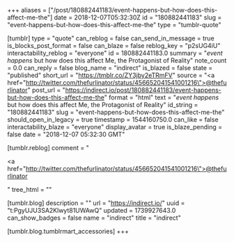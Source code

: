+++
aliases = ["/post/180882441183/event-happens-but-how-does-this-affect-me-the"]
date = 2018-12-07T05:32:30Z
id = "180882441183"
slug = "event-happens-but-how-does-this-affect-me-the"
type = "tumblr-quote"

[tumblr]
type = "quote"
can_reblog = false
can_send_in_message = true
is_blocks_post_format = false
can_blaze = false
reblog_key = "p2sUG4iU"
interactability_reblog = "everyone"
id = 180882441183.0
summary = "*event happens* but how does this affect Me, the Protagonist of Reality"
note_count = 0.0
can_reply = false
blog_name = "indirect"
is_blazed = false
state = "published"
short_url = "https://tmblr.co/ZY3jby2eTRmFV"
source = "<a href=\"http://twitter.com/thefurlinator/status/456652041541001216\">@thefurlinator</a>"
post_url = "https://indirect.io/post/180882441183/event-happens-but-how-does-this-affect-me-the"
format = "html"
text = "*event happens* but how does this affect Me, the Protagonist of Reality"
id_string = "180882441183"
slug = "event-happens-but-how-does-this-affect-me-the"
should_open_in_legacy = true
timestamp = 1544160750.0
can_like = false
interactability_blaze = "everyone"
display_avatar = true
is_blaze_pending = false
date = "2018-12-07 05:32:30 GMT"

[tumblr.reblog]
comment = "<p><a href=\"http://twitter.com/thefurlinator/status/456652041541001216\">@thefurlinator</a></p>"
tree_html = ""

[tumblr.blog]
description = ""
url = "https://indirect.io/"
uuid = "t:PgyUJU3SA2Klwyt81UWAwQ"
updated = 1739927643.0
can_show_badges = false
name = "indirect"
title = "indirect"

[tumblr.blog.tumblrmart_accessories]
+++

